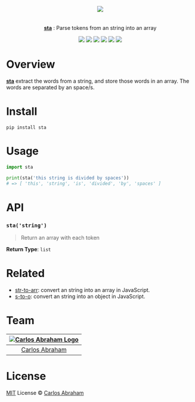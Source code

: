 <p align="center" id="top">
	<a href="https://pypi.org/project/sta"><img src="https://cdn.abraham.gq/projects/sta/logo.svg"></a>
	<br>
	<br>
	<br>
	<a href="https://pypi.org/project/sta"><b>sta</b></a>
	: Parse tokens from an string into an array
</p>

<p align="center">
	<!-- Travis CI -->
	<a href="https://travis-ci.org/abranhe/sta"><img src="https://img.shields.io/travis/abranhe/sta.svg?logo=travis" /></a>
	<!-- LICENSE -->
	<a href="https://github.com/abranhe/sta/blob/master/LICENSE"><img src="https://img.shields.io/github/license/abranhe/sta.svg" /></a>
	<!-- @abranhe -->
	<a href="https://github.com/abranhe"><img src="https://abranhe.com/badge.svg"></a>
	<!-- Cash me -->
	<a href="https://cash.me/$abranhe"><img src="https://cdn.abraham.gq/badges/cash-me.svg"></a>
	<!-- Patreon -->
	<a href="https://www.patreon.com/abranhe"><img src="https://cdn.abraham.gq/badges/patreon.svg" /></a>
	<!-- Paypal -->
	<a href="https://paypal.me/abranhe/10"><img src="https://cdn.abraham.gq/badges/paypal.svg" /></a>
</p>

# Overview

[**sta**](https://pypi.org/project/sta) extract the words from a string, and store those words in an array. The words are separated by an space/s.

# Install

```
pip install sta
```

# Usage

```py
import sta

print(sta('this string is divided by spaces'))
# => [ 'this', 'string', 'is', 'divided', 'by', 'spaces' ]
```

# API

### `sta('string')`

> Return an array with each token

**Return Type**: `list`

# Related

- [str-to-arr](https://github.com/abranhe/str-to-arr): convert an string into an array in JavaScript.
- [s-to-o](https://github.com/abranhe/s-to-o): convert an string into an object in JavaScript.

# Team

|[![Carlos Abraham Logo](https://avatars3.githubusercontent.com/u/21347264?s=50&v=4)](https://19cah.com)|
| :-: |
| [Carlos Abraham](https://github.com/abranhe) |

# License

[MIT](https://github.com/abranhe/sta/blob/master/LICENSE) License © [Carlos Abraham](https://github.com/abranhe/)
